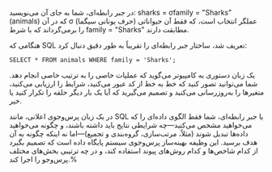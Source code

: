 در جبر رابطه‌ای، شما به جای آن می‌نویسید:
sharks = σfamily = "Sharks" (animals)
که در آن σ (حرف یونانی سیگما) عملگر انتخاب است، که فقط آن حیواناتی را برمی‌گرداند که با شرط family = "Sharks" مطابقت دارند.

هنگامی که SQL تعریف شد، ساختار جبر رابطه‌ای را تقریباً به طور دقیق دنبال کرد:
```
SELECT * FROM animals WHERE family = 'Sharks';
```

یک زبان دستوری به کامپیوتر می‌گوید که عملیات خاصی را به ترتیب خاصی انجام دهد. شما می‌توانید تصور کنید که خط به خط از کد عبور می‌کنید، شرایط را ارزیابی می‌کنید، متغیرها را به‌روزرسانی می‌کنید و تصمیم می‌گیرید که آیا یک بار دیگر حلقه را تکرار کنید یا خیر.

در یک زبان پرس‌وجوی اعلانی، مانند SQL یا جبر رابطه‌ای، شما فقط الگوی داده‌ای را که می‌خواهید مشخص می‌کنید—چه شرایطی نتایج باید داشته باشند، و چگونه می‌خواهید داده‌ها تبدیل شوند (مثلاً، مرتب‌سازی، گروه‌بندی و تجمیع)—اما نه اینکه چگونه به آن هدف برسید. این وظیفه بهینه‌ساز پرس‌وجوی سیستم پایگاه داده است که تصمیم بگیرد از کدام شاخص‌ها و کدام روش‌های پیوند استفاده کند، و در چه ترتیبی بخش‌های مختلف پرس‌وجو را اجرا کند.% 